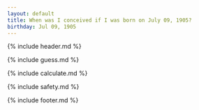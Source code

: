 ```yaml
---
layout: default
title: When was I conceived if I was born on July 09, 1905?
birthday: Jul 09, 1905
---
```


{% include header.md %}

{% include guess.md %}

{% include calculate.md %}

{% include safety.md %}

{% include footer.md %}



